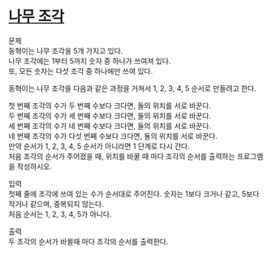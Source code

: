 # [나무 조각](https://www.acmicpc.net/problem/2947)

문제  
동혁이는 나무 조각을 5개 가지고 있다.  
나무 조각에는 1부터 5까지 숫자 중 하나가 쓰여져 있다.  
또, 모든 숫자는 다섯 조각 중 하나에만 쓰여 있다.  

동혁이는 나무 조각을 다음과 같은 과정을 거쳐서 1, 2, 3, 4, 5 순서로 만들려고 한다.  

첫 번째 조각의 수가 두 번째 수보다 크다면, 둘의 위치를 서로 바꾼다.  
두 번째 조각의 수가 세 번째 수보다 크다면, 둘의 위치를 서로 바꾼다.  
세 번째 조각의 수가 네 번째 수보다 크다면, 둘의 위치를 서로 바꾼다.  
네 번째 조각의 수가 다섯 번째 수보다 크다면, 둘의 위치를 서로 바꾼다.  
만약 순서가 1, 2, 3, 4, 5 순서가 아니라면 1 단계로 다시 간다.  
처음 조각의 순서가 주어졌을 때, 위치를 바꿀 때 마다 조각의 순서를 출력하는 프로그램을 작성하시오.  

입력  
첫째 줄에 조각에 쓰여 있는 수가 순서대로 주어진다. 숫자는 1보다 크거나 같고, 5보다 작거나 같으며, 중복되지 않는다.   
처음 순서는 1, 2, 3, 4, 5가 아니다.  

출력  
두 조각의 순서가 바뀔때 마다 조각의 순서를 출력한다.  

